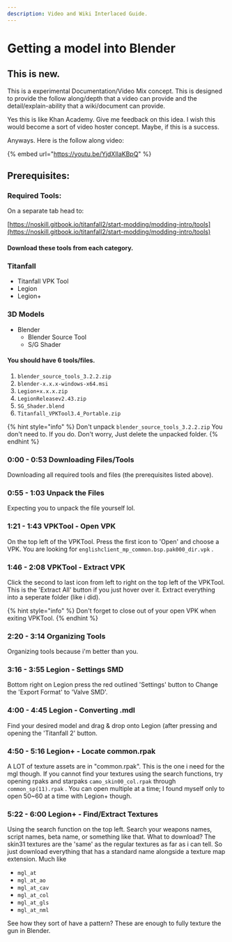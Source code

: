 ```yaml
---
description: Video and Wiki Interlaced Guide.
---
```


# Getting a model into Blender

## This is new.

This is a experimental Documentation/Video Mix concept. This is designed to provide the follow along/depth that a video can provide and the detail/explain-ability that a wiki/document can provide.

Yes this is like Khan Academy. Give me feedback on this idea. I wish this would become a sort of video hoster concept. Maybe, if this is a success.

Anyways. Here is the follow along video:

{% embed url="https://youtu.be/YjdXIlaKBpQ" %}

## Prerequisites:&#x20;

### Required Tools:

On a separate tab head to:

[https://noskill.gitbook.io/titanfall2/start-modding/modding-intro/tools](https://noskill.gitbook.io/titanfall2/start-modding/modding-intro/tools)



#### Download these tools from each category.&#x20;

### Titanfall

* Titanfall VPK Tool
* Legion
* Legion+

### 3D Models

* Blender
  * Blender Source Tool
  * S/G Shader

#### You should have 6 tools/files.&#x20;

1. `blender_source_tools_3.2.2.zip`
2. `blender-x.x.x-windows-x64.msi`
3. `Legion+x.x.x.zip`
4. `LegionReleasev2.43.zip`
5. `SG_Shader.blend`
6. `Titanfall_VPKTool3.4_Portable.zip`

{% hint style="info" %}
Don't unpack `blender_source_tools_3.2.2.zip` You don't need to. If you do. Don't worry, Just delete the unpacked folder.
{% endhint %}

### 0:00 - 0:53   Downloading Files/Tools

Downloading all required tools and files (the prerequisites listed above).&#x20;

### 0:55 - 1:03   Unpack the Files

Expecting you to unpack the file yourself lol.

### 1:21 - 1:43   VPKTool - Open VPK

On the top left of the VPKTool. Press the first icon to 'Open' and choose a VPK. You are looking for `englishclient_mp_common.bsp.pak000_dir.vpk` .&#x20;

### 1:46 - 2:08   VPKTool - Extract VPK

Click the second to last icon from left to right on the top left of the VPKTool. This is the 'Extract All' button if you just hover over it. Extract everything into a seperate folder (like i did).

{% hint style="info" %}
Don't forget to close out of your open VPK when exiting VPKTool.
{% endhint %}

### 2:20 - 3:14   Organizing Tools

Organizing tools because i'm better than you.

### 3:16 - 3:55   Legion - Settings SMD

Bottom right on Legion press the red outlined 'Settings' button to Change the 'Export Format' to 'Valve SMD'.

### 4:00 - 4:45   Legion - Converting .mdl

Find your desired model and drag & drop onto Legion (after pressing and opening the 'Titanfall 2' button.

### 4:50 - 5:16   Legion+ - Locate common.rpak&#x20;

A LOT of texture assets are in "common.rpak". This is the one i need for the mgl though. If you cannot find your textures using the search functions, try opening rpaks and starpaks `camo_skin00_col.rpak` through `common_sp(11).rpak` . You can open multiple at a time; I found myself only to open 50\~60 at a time with Legion+ though.

### 5:22 - 6:00   Legion+ - Find/Extract Textures

Using the search function on the top left. Search your weapons names, script names, beta name, or something like that. What to download? The skin31 textures are the 'same' as the regular textures as far as i can tell. So just download everything that has a standard name alongside a texture map extension. Much like

* `mgl_at`
* `mgl_at_ao`
* `mgl_at_cav`
* `mgl_at_col`
* `mgl_at_gls`
* `mgl_at_nml`

See how they sort of have a pattern? These are enough to fully texture the gun in Blender.
